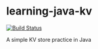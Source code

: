 # learning-java-kv
[![Build Status](https://travis-ci.org/reterVision/learning-java-kv.svg?branch=master)](https://travis-ci.org/reterVision/learning-java-kv)

A simple KV store practice in Java
